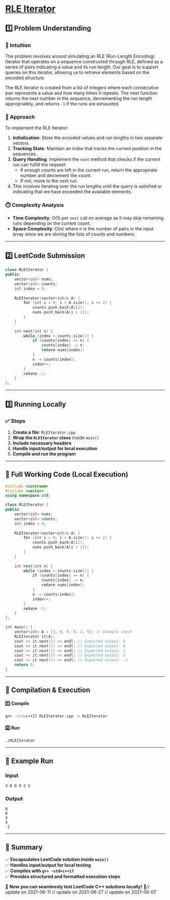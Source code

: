 # **[RLE Iterator](https://leetcode.com/problems/rle-iterator/description/)**  

## **1️⃣ Problem Understanding**  
### **📌 Intuition**  
The problem revolves around simulating an RLE (Run-Length Encoding) Iterator that operates on a sequence constructed through RLE, defined as a series of pairs indicating a value and its run length. Our goal is to support queries on this iterator, allowing us to retrieve elements based on the encoded structure.

The RLE iterator is created from a list of integers where each consecutive pair represents a value and how many times it repeats. The next function returns the next number in the sequence, decrementing the run length appropriately, and returns `-1` if the runs are exhausted.

### **🚀 Approach**  
To implement the RLE Iterator:
1. **Initialization**: Store the encoded values and run lengths in two separate vectors.
2. **Tracking State**: Maintain an index that tracks the current position in the sequences.
3. **Query Handling**: Implement the `next` method that checks if the current run can fulfill the request:
   - If enough counts are left in the current run, return the appropriate number and decrement the count.
   - If not, move to the next run.
4. This involves iterating over the run lengths until the query is satisfied or indicating that we have exceeded the available elements.

### **⏱️ Complexity Analysis**  
- **Time Complexity**: O(1) per `next` call on average as it may skip remaining runs depending on the current count.
- **Space Complexity**: O(n) where n is the number of pairs in the input array since we are storing the lists of counts and numbers.

---  

## **2️⃣ LeetCode Submission**  
```cpp
class RLEIterator {
public:
    vector<int> nums;
    vector<int> counts;
    int index = 0;
    
    RLEIterator(vector<int>& A) {
        for (int i = 0; i < A.size(); i += 2) {
            counts.push_back(A[i]);
            nums.push_back(A[i + 1]);
        }
    }
    
    int next(int n) {
        while (index < counts.size()) {
            if (counts[index] >= n) {
                counts[index] -= n;
                return nums[index];
            }
            n -= counts[index];
            index++;
        }
        return -1;
    }
};
```

---  

## **3️⃣ Running Locally**  
### **✅ Steps**  
1. **Create a file**: `RLEIterator.cpp`  
2. **Wrap the `RLEIterator` class** inside `main()`  
3. **Include necessary headers**  
4. **Handle input/output for local execution**  
5. **Compile and run the program**  

---  

## **📝 Full Working Code (Local Execution)**  
```cpp
#include <iostream>
#include <vector>
using namespace std;

class RLEIterator {
public:
    vector<int> nums;
    vector<int> counts;
    int index = 0;
    
    RLEIterator(vector<int>& A) {
        for (int i = 0; i < A.size(); i += 2) {
            counts.push_back(A[i]);
            nums.push_back(A[i + 1]);
        }
    }
    
    int next(int n) {
        while (index < counts.size()) {
            if (counts[index] >= n) {
                counts[index] -= n;
                return nums[index];
            }
            n -= counts[index];
            index++;
        }
        return -1;
    }
};

int main() {
    vector<int> A = {3, 8, 0, 9, 2, 5}; // Example input
    RLEIterator it(A);
    cout << it.next(2) << endl; // Expected output: 8
    cout << it.next(1) << endl; // Expected output: 8
    cout << it.next(1) << endl; // Expected output: 5
    cout << it.next(2) << endl; // Expected output: 5
    cout << it.next(1) << endl; // Expected output: -1
    return 0;
}
```

---  

## **🔧 Compilation & Execution**  
#### **1️⃣ Compile**  
```bash
g++ -std=c++17 RLEIterator.cpp -o RLEIterator
```  

#### **2️⃣ Run**  
```bash
./RLEIterator
```  

---  

## **🎯 Example Run**  
### **Input**  
```
3 8 0 9 2 5
```
### **Output**  
```
8
8
5
5
-1
```  

---  

## **📌 Summary**  
✅ **Encapsulates LeetCode solution inside `main()`**  
✅ **Handles input/output for local testing**  
✅ **Compiles with `g++ -std=c++17`**  
✅ **Provides structured and formatted execution steps**  

🚀 **Now you can seamlessly test LeetCode C++ solutions locally!** 🚀// update on 2021-06-11
// update on 2021-06-27
// update on 2021-06-07
